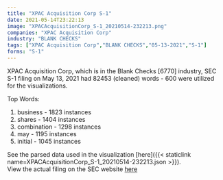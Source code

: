 ```yaml
---
title: "XPAC Acquisition Corp S-1"
date: 2021-05-14T23:22:13
image: "XPACAcquisitionCorp_S-1_20210514-232213.png"
companies: "XPAC Acquisition Corp"
industry: "BLANK CHECKS"
tags: ["XPAC Acquisition Corp","BLANK CHECKS","05-13-2021","S-1"]
forms: "S-1"
---
```

XPAC Acquisition Corp, which is in the Blank Checks [6770] industry, SEC S-1 filing on May 13, 2021 had 82453 (cleaned) words - 600 were utilized for the visualizations.

Top Words:
1. business - 1823 instances
2. shares - 1404 instances
3. combination - 1298 instances
4. may - 1195 instances
5. initial - 1045 instances


See the parsed data used in the visualization [here]({{< staticlink name=XPACAcquisitionCorp_S-1_20210514-232213.json >}}).  
View the actual filing on the SEC website [here](https://www.sec.gov/Archives/edgar/data/1853397/0001104659-21-066011.txt)